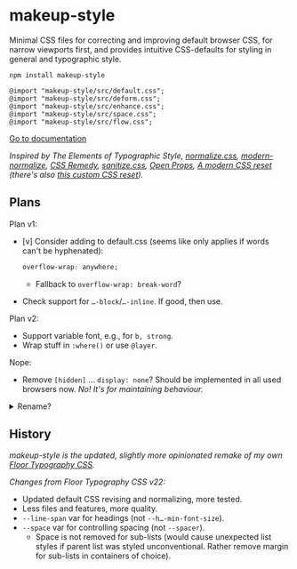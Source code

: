 # makeup-style

Minimal CSS files for correcting and improving default browser CSS, for narrow viewports first, and provides intuitive CSS-defaults for styling in general and typographic style.

```
npm install makeup-style

@import "makeup-style/src/default.css";
@import "makeup-style/src/deform.css";
@import "makeup-style/src/enhance.css";
@import "makeup-style/src/space.css";
@import "makeup-style/src/flow.css";
```

[Go to documentation](https://some.makeup/style)

*Inspired by The Elements of Typographic Style, [normalize.css][nc], [modern-normalize][mn], [CSS Remedy][cr], [sanitize.css][sc], [Open Props][op], [A modern CSS reset][amcr] (there's also [this custom CSS reset][mccr]).*

## Plans

Plan v1:

- [v] Consider adding to default.css (seems like only applies if words can't be hyphenated):

	```css
	overflow-wrap: anywhere;
	```

	- Fallback to `overflow-wrap: break-word`?

- Check support for `…-block`/`…-inline`. If good, then use.

Plan v2:

- Support variable font, e.g., for `b, strong`.
- Wrap stuff in `:where()` or use `@layer`.

Nope:

- Remove `[hidden]` ... `display: none`? Should be implemented in all used browsers now. *No! It's for maintaining behaviour.*

<details>

<summary>Rename?</summary>

- ( ) default.css, deform.css, enhance.css,  (even.css,  flow.css)  
- (-) default.css, deform.css, develop.css,  (even.css,  flow.css)  
- ( ) correct.css, deform.css,  (even.css,  flow.css)  
- ( ) cure.css,    deform.css,  
- ( ) heal.css,    help.css,    reform.css, ...
- ( ) revise.css,  reform.css,  typographic-style.css
- ( ) revise.css,  shape.css,   typographic-style.css
- ( ) repair.css,  shape.css,   typographic-style.css
- ( ) revise.css,  rewrite.css, space.css,  typograph.css
- ( ) correct.css, develop.css, even.css,   flow.css
- ( ) fix.css,     forge.css    (do),       space.css,...
- ( ) amend.css,   alter.css,   block.css
- ( ) amend.css,   brace.css...
- ( ) fix.css,     form.css     (do),       ...
- ( ) fix.css,     shape.css    (do),       space.css,...
- ( ) cure.css,    develop.css
- ( ) repair.css,  prepare.css, ...

</details>

## History

*makeup-style is the updated, slightly more opinionated remake of my own [Floor Typography CSS](https://floortypography.vercel.app).*

*Changes from Floor Typography CSS v22:*

- Updated default CSS revising and normalizing, more tested.
- Less files and features, more quality.
- `--line-span` var for headings (not `--h…-min-font-size`).
- `--space` var for controlling spacing (not `--spacer`).
	- Space is not removed for sub-lists (would cause unexpected list styles if parent list was styled unconventional. Rather remove margin for sub-lists in containers of choice).

[amcr]: https://piccalil.li/blog/a-modern-css-reset/
[cc]: https://cube.fyi/
[cr]: https://github.com/jensimmons/cssremedy
[mn]: https://github.com/sindresorhus/modern-normalize
[mccr]: https://www.joshwcomeau.com/css/custom-css-reset/
[nc]: https://github.com/necolas/normalize.css/
[op]: https://open-props.style/
[sc]: https://github.com/csstools/sanitize.css
